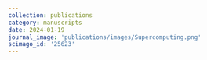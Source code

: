 ```yaml
---
collection: publications
category: manuscripts
date: 2024-01-19
journal_image: 'publications/images/Supercomputing.png'
scimago_id: '25623'
---
```

